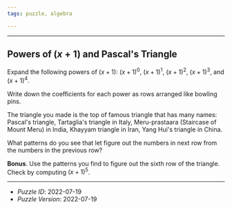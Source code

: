 ```yaml
---
tags: puzzle, algebra

---
```


--------------------------------------------------------------------------------------------

## Powers of $(x+1)$ and Pascal's Triangle

Expand the following powers of $(x+1)$: $(x+1)^0$, $(x+1)^1$, $(x+1)^2$, $(x+1)^3$, and
$(x+1)^4$.

Write down the coefficients for each power as rows arranged like bowling pins.

The triangle you made is the top of famous triangle that has many names: Pascal's triangle,
Tartaglia's triangle in Italy, Meru-prastaara (Staircase of Mount Meru) in India,
Khayyam triangle in Iran, Yang Hui's triangle in China.

What patterns do you see that let figure out the numbers in next row from the numbers in
the previous row?

__Bonus__. Use the patterns you find to figure out the sixth row of the triangle. Check by
computing $(x+1)^5$.

--------------------------------------------------------------------------------------------

* _Puzzle ID_: 2022-07-19
* _Puzzle Version_: 2022-07-19
